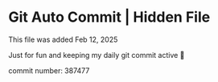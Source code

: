 # Git Auto Commit | Hidden File

This file was added Feb 12, 2025

Just for fun and keeping my daily git commit active 🤪

commit number: 387477

